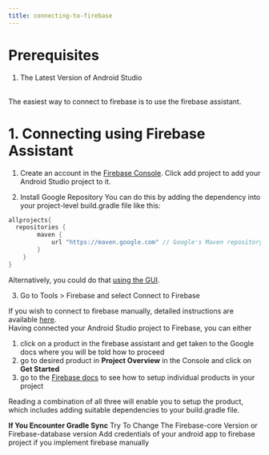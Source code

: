 ```yaml
---
title: connecting-to-firebase
---
```


# Prerequisites
1. The Latest Version of Android Studio

<br>
The easiest way to connect to firebase is to use the firebase assistant. 

# 1. Connecting using Firebase Assistant

1. Create an account in the [Firebase Console](https://console.firebase.google.com).
Click add project to add your Android Studio project to it. 

2. Install Google Repository
You can do this by adding the dependency into your project-level build.gradle file like this:

```java
allprojects{
  repositories {
        maven {
            url "https://maven.google.com" // Google's Maven repository
        }
    }
}
```

Alternatively, you could do that [using the GUI](https://developer.android.com/studio/write/firebase). 

3. Go to Tools > Firebase and select Connect to Firebase

If you wish to connect to firebase manually, detailed instructions are available [here](https://firebase.google.com/docs/android/setup). 
<br>
Having connected your Android Studio project to Firebase, you can either 
1. click on a product in the firebase assistant and get taken to the Google docs where you will be told how to proceed
2. go to desired product in **Project Overview** in the Console and click on **Get Started** 
3. go to the [Firebase docs](https://www.firebase.com/docs/android/quickstart.html) to see how to setup individual products in your project

Reading a combination of all three will enable you to setup the product, which includes adding suitable dependencies to your build.gradle file.

**If You Encounter Gradle Sync**
Try To Change The Firebase-core Version or Firebase-database version
Add credentials of your android app to firebase project if you implement firebase manually


